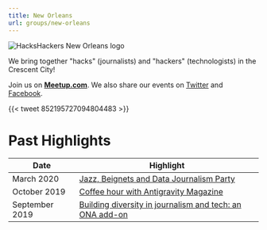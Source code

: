 ```yaml
---
title: New Orleans
url: groups/new-orleans
---
```


![HacksHackers New Orleans logo](/../content-images/group-images/new-orleans-logo.jpeg)

We bring together "hacks" (journalists) and "hackers" (technologists) in the Crescent City!

Join us on **[Meetup.com](https://www.meetup.com/Hacks-Hackers-New-Orleans/)**. We also share our events on [Twitter](https://twitter.com/HacksHackersNOL) and [Facebook](https://www.facebook.com/hackshackersnola/).

{{< tweet 852195727094804483 >}}

# Past Highlights

| **Date**  | **Highlight** |  
|-----------|---------------|  
| March 2020 | [Jazz, Beignets and Data Journalism Party](https://www.meetup.com/Hacks-Hackers-New-Orleans/events/269012606/) |
| October 2019 | [Coffee hour with Antigravity Magazine](https://www.meetup.com/Hacks-Hackers-New-Orleans/events/265687299/) |   
| September 2019 | [Building diversity in journalism and tech: an ONA add-on](https://www.meetup.com/Hacks-Hackers-New-Orleans/events/264346287/) |
